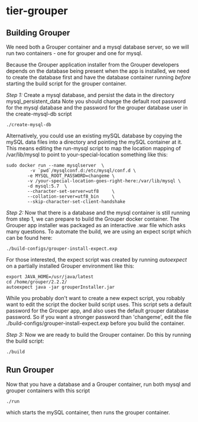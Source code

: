 # tier-grouper

## Building Grouper

We need both a Grouper container and a mysql database server, so we
will run two containers - one for grouper and one for mysql. 

Because the Grouper application installer from the Grouper developers
depends on the database being present when the app is installed, we 
need to create the database first and have the database container 
running *before* starting the build script for the grouper container. 

*Step 1:* Create a mysql database, and persist the data in the directory mysql_persistent_data
Note you should change the default root password for the mysql database and the
password for the grouper database user in the create-mysql-db script
```
./create-mysql-db
```

Alternatively, you could use an existing mySQL database by copying the mySQL data files 
into a directory and pointing the mySQL container at it. This means editing the run-mysql
script to map the location mapping of /var/lib/mysql to point to your-special-location
something like this:

```
sudo docker run --name mysqlserver  \
         -v `pwd`/mysqlconf.d:/etc/mysql/conf.d \
        -e MYSQL_ROOT_PASSWORD=changeme \
        -v /your-special-location-goes-right-here:/var/lib/mysql \
        -d mysql:5.7  \
        --character-set-server=utf8     \
        --collation-server=utf8_bin     \
        --skip-character-set-client-handshake

```

*Step 2:* Now that there is a database and the mysql container is still running from
step 1, we can prepare to build the Grouper docker container. The Grouper app installer was
packaged as an interactive .war file which asks many questions. To automate the
build, we are using an expect script which can be found here:
```
./build-configs/grouper-install-expect.exp
```

For those interested, the expect script was created by running _autoexpect_ on a 
partially installed Grouper environment like this:
```
export JAVA_HOME=/usr/java/latest
cd /home/grouper/2.2.2/ 
autoexpect java -jar grouperInstaller.jar
```
While you probably don't want to create a new expect script, you robably want to edit the
script the docker build script uses. This script sets a default password for the Grouper app,
and also uses the default grouper database password. So if you want a stronger password than
'changeme', edit the file ./build-configs/grouper-install-expect.exp before you build the container.

*Step 3:* Now we are ready to build the Grouper container. Do this by running the build script:
```
./build
```


## Run Grouper

Now that you have a database and a Grouper container, run both mysql and grouper containers with this script
```
./run
```
which starts the mySQL container, then runs the grouper container.

